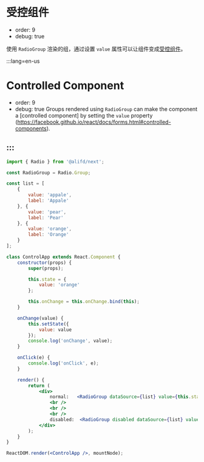 # 受控组件

- order: 9
- debug: true

使用 `RadioGroup` 渲染的组，通过设置 `value` 属性可以让组件变成[受控组件](https://facebook.github.io/react/docs/forms.html#controlled-components)。


:::lang=en-us
# Controlled Component
- order: 9
- debug: true
Groups rendered using `RadioGroup` can make the component a [controlled component] by setting the `value` property (https://facebook.github.io/react/docs/forms.html#controlled-components).

:::
---

````jsx
import { Radio } from '@alifd/next';

const RadioGroup = Radio.Group;

const list = [
    {
        value: 'appale',
        label: 'Appale'
    }, {
        value: 'pear',
        label: 'Pear'
    }, {
        value: 'orange',
        label: 'Orange'
    }
];

class ControlApp extends React.Component {
    constructor(props) {
        super(props);

        this.state = {
            value: 'orange'
        };

        this.onChange = this.onChange.bind(this);
    }

    onChange(value) {
        this.setState({
            value: value
        });
        console.log('onChange', value);
    }

    onClick(e) {
        console.log('onClick', e);
    }

    render() {
        return (
            <div>
                normal:   <RadioGroup dataSource={list} value={this.state.value} onChange={this.onChange} />
                <br />
                <br />
                <br />
                disabled:  <RadioGroup disabled dataSource={list} value={this.state.value} onChange={this.onChange} />
            </div>
        );
    }
}

ReactDOM.render(<ControlApp />, mountNode);
````
